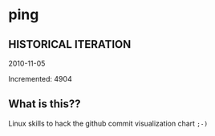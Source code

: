 # ping

## HISTORICAL ITERATION
2010-11-05

Incremented: 4904

## What is this?? 
Linux skills to hack the github commit visualization chart `;-)`
